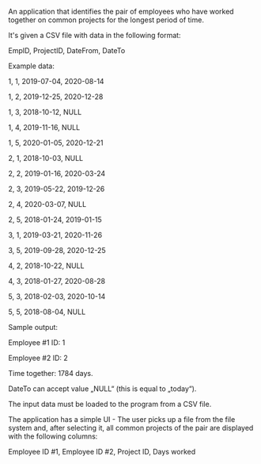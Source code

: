 An application that identifies the pair of employees who have worked together on common projects for the longest period of time.

It's given a CSV file with data in the following format:

EmpID, ProjectID, DateFrom, DateTo 


Example data:

1, 1, 2019-07-04, 2020-08-14

1, 2, 2019-12-25, 2020-12-28

1, 3, 2018-10-12, NULL

1, 4, 2019-11-16, NULL

1, 5, 2020-01-05, 2020-12-21

2, 1, 2018-10-03, NULL

2, 2, 2019-01-16, 2020-03-24

2, 3, 2019-05-22, 2019-12-26

2, 4, 2020-03-07, NULL

2, 5, 2018-01-24, 2019-01-15

3, 1, 2019-03-21, 2020-11-26

3, 5, 2019-09-28, 2020-12-25

4, 2, 2018-10-22, NULL

4, 3, 2018-01-27, 2020-08-28

5, 3, 2018-02-03, 2020-10-14

5, 5, 2018-08-04, NULL


Sample output:

Employee #1 ID: 1

Employee #2 ID: 2

Time together: 1784 days.


DateTo can accept value „NULL“ (this is equal to „today“).

The input data must be loaded to the program from a CSV file.

The application has a simple UI - The user picks up a file from the file system and, after selecting it, all common projects of the pair are displayed with the following columns:

Employee ID #1, Employee ID #2, Project ID, Days worked

